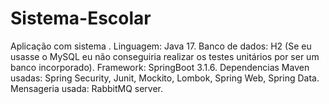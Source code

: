 # Sistema-Escolar
Aplicação com sistema . 
Linguagem: Java 17.
Banco de dados: H2 (Se eu usasse o MySQL eu não conseguiria realizar os testes unitários por ser um banco incorporado).
Framework: SpringBoot 3.1.6.
Dependencias Maven usadas: Spring Security, Junit, Mockito, Lombok, Spring Web, Spring Data.
Mensageria usada: RabbitMQ server.
